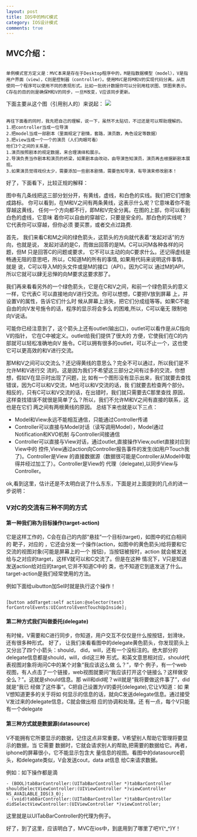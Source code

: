 ```yaml
---
layout: post
title: IOS中的MVC模式
category: IOS设计模式
comments: true
---
```


## MVC介绍：

```

单例模式官方定义是：MVC本来是存在于Desktop程序中的，M是指数据模型（model），V是指
用户界面（view），C则是控制器（controller）。使用MVC是将M和V的实现代码分离，从而
使同一个程序可以使用不同的表现形式。比如一批统计数据你可以分别用柱状图、饼图来表示。
C存在的目的则是确保M和V的同步，一旦M改变，V应该同步更新。

```


下面主要从这个图（引用别人的）来说起：
![]({{site.url}}/images/MVC设计模式图.png)

```

再往下面看的同时，我先把自己的理解，说一下，虽然不太贴切，不过还是可以帮助理解的。
1.把controller当成一位导演
2.把model当成一部剧本（里面规定了剧情，套路，演员数，角色设定等数据）
3.把view当成一个一个的演员（人们肉眼可看）
他们3个之间的关系是，
1.演员按照剧本的规定数据，来合理演绎和展示。
2.导演负责当作剧本和演员的桥梁，如果剧本由改动，由导演告知演员，演员再去根据新剧本展现。
3.如果演员觉得戏份太少，需要添加一些剧本剧情，需要告知导演，有导演来修改剧本！

```

好了，下面看下，比较正规的解释：


图中有几条线把这三部分划分开，有黄线，虚线，和白色的实线。我们把它们想象成路标。
你可以看到，在M和V之间有两条黄线，这表示什么呢？它意味着你不能 穿越这黄线，
任何一个方向都不行，即M和V完全分离。在图的上部，你可以看到白色的虚线，它意味
着你可以自由的穿越它，只要是安全的。那白色的实线呢？它代表你可以穿越，但你必须
要买票，或者交点过路费.

首先， 我们来看C和M之间的绿色箭头，这箭头的方向就代表着“发起对话”的方向，也就是说，
发起对话的是C，而做出回答的是M。C可以问M各种各样的问题，但M 只是回答C的问题或要求，
它不可以主动的向C要求什么。还记得虚线是畅通无阻的意思吧，所以，C知道M的所有的事情,
如果用代码来说明这件事情，就是 说，C可以导入M的头文件或是M的接口（API）。因为C可以
通过M的API，所以它就可以肆无忌惮的向M要求这要求那了。

我们再来看看另外的一个绿色箭头，它是在C和V之间，和前一个绿色箭头的意义一样，它代表C
可以直接地向V进行交流。你可以想想，C要把V放到屏幕 上，并设置V的属性，告诉它们什么时
候从屏幕上消失，把它们分成组等等。如果C不能自由的向V发号施令的话，程序的显示将会多么
的困难,所以，C可以毫无 限制地向V说话。

可能你已经注意到了，这个箭头上还有outlet(输出口)，outlet可以看作是从C指向V的指针，
它在C中被定义。outlet给我们提供了很大的 方便，它使我们在C的内部就可以轻松准确地向V
施令。C可以拥有很多的outlet，可以不止一个，这也使它可以更高效的和V进行交流。

那M和V之间可以交流么？还记得黄线的意思么？完全不可以通过，所以我们是不允许M和V进行交
流的。这是因为我们不希望这三部分之间有过多的交流，你想想，假如V在显示时出现了问题，比
如有一个图形没有显示出来，我们就要去查找错误，因为C可以和V交流，M也可以和V交流的话，我
们就要去检查两个部分。 相反的，只有C可以和V交流的话，在出错时，我们就只需要去C那里查找
原因，这样查找错误不就很是简单了么？所以，我们不允许M和V之间有直接的联系，这 也是在它们
两之间有两根黄线的原因。 总结下来也就是以下三点：

- Model和View永远不能相互通信，只能通过Controller传递
- Controller可以直接与Model对话（读写调用Model），Model通过Notification和KVO机制
与Controller间接通信
- Controller可以直接与View对话，通过outlet,直接操作View,outlet直接对应到View中的
控件,View通过action向Controller报告事件的发生(如用户Touch我了)。Controller是View
的直接数据源（数据很可能是Controller从Model中取得并经过加工了）。Controller是View的
代理（delegate),以同步View与Controller。

ok,看到这里，估计还是不太明白说了什么东东，下面是对上面提到的几点的进一步说明：

### V对C的交流有三种不同的方式

#### 第一种我们称为目标操作(target-action)
它是这样工作的，C会在自己的内部“悬挂”一个目标(target)，如图中的红白相间的 靶子，对应的
，它还会分发一个操作(action，如图中的黄色箭头)给将要和它交流的视图对象(可能是屏幕上的一个
按钮)，当按钮被按时，action 就会被发送给与之对应的target，这样V就可以和C交流了。但是在这种
情况下，V只是知道发送action给对应的target,它并不知道C中的 类，也不知道它到底发送了什么。
target-action是我们经常使用的方法。

例如下面给uibutton加Sel时就是执行这个操作！

```

[button addTarget:self action:@selector(test) forControlEvents:UIControlEventTouchUpInside];

```

#### 第二种方式我们叫做委托(delegate)
有时候，V需要和C进行同步，你知道，用户交互不仅仅是什么按按钮，划滑块，还有很多种形式。
好了， 让我们来看看图中的delegate黄色箭头，你发现箭头上又分出了四个小箭头：should，
did，will，还有一个没标注的。绝大部分的 delegate信息都是should，will，did这三种
形式。和英文意思相对应，should代表视图对象将询问C中的某个对象“我应该这么做 么？”，举个
例子，有一个web视图，有人点击了一个链接，web视图就要问“我应该打开这个链接么？这样做安
全么？”。这就是should信息。那 will和did呢？will就是“我将要做这件事了”，did就是“我已
经做了这件事”。C把自己设置为V的委托(delegate),它让V知道：如 果V想知道更多的关于将如
何显示的信息的话，就向C发送delegate信息。通过接受V发过来的delegate信息，C就会做出相
应的协调和处理。还 有一点，每个V只能有一个delegate

#### 第三种方式就是数据源(datasource)

V不能拥有它所要显示的数据，记住这点非常重要。V希望别人帮助它管理将要显示的数据，当 它需要
数据时，它就会请求别人的帮助,把需要的数据给它。再者，iphone的屏幕很小，它不能显示包含大
量信息的视图。看图中的datasource箭 头，和delegate类似，V会发送cout，data at信息
给C来请求数据。

例如：如下操作都是滴

```
- (BOOL)tabBarController:(UITabBarController *)tabBarController 
shouldSelectViewController:(UIViewController *)viewController NS_AVAILABLE_IOS(3_0);
- (void)tabBarController:(UITabBarController *)tabBarController 
didSelectViewController:(UIViewController *)viewController;

```
这里就是以UITabBarController的代理为例子。

好了，到了这里，应该明白了，MVC在ios中，到底用到了哪里了吧Y(^_^)Y！




